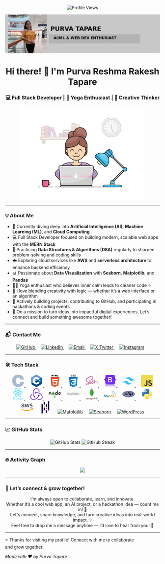 <p align="center">
  <img src="https://komarev.com/ghpvc/?username=87purvatapare&label=Profile%20views&color=0e75b6&style=flat" alt="Profile Views" />
</p>

<p align="center">
  <img src="https://github.com/87purvatapare/87purvatapare/blob/main/purva_github_banner_grey.jpg" alt="Purva's Banner" />
</p>

<h1 align="center">Hi there! 👋 I'm Purva Reshma Rakesh Tapare</h1>
<h3 align="center">💻 Full Stack Developer | 🧘 Yoga Enthusiast | 🎨 Creative Thinker</h3>

<p align="center">
  <img alt="coding gif" width="400" src="https://github.com/87purvatapare/87purvatapare/blob/main/Photo%20git%20hub.gif?raw=true" />
</p>

---

### 💡 About Me

- 🌱 Currently diving deep into **Artificial Intelligence (AI)**, **Machine Learning (ML)**, and **Cloud Computing**
- 💻 Full Stack Developer focused on building modern, scalable web apps with the **MERN Stack**
- 🧠 Practicing **Data Structures & Algorithms (DSA)** regularly to sharpen problem-solving and coding skills
- ☁️ Exploring cloud services like **AWS** and **serverless architecture** to enhance backend efficiency
- 📊 Passionate about **Data Visualization** with **Seaborn**, **Matplotlib**, and **Pandas**
- 🧘‍♀️ Yoga enthusiast who believes inner calm leads to cleaner code ✨
- 🎨 I love blending creativity with logic — whether it’s a web interface or an algorithm
- 🚀 Actively building projects, contributing to GitHub, and participating in hackathons & coding events
- 🎯 On a mission to turn ideas into impactful digital experiences. Let’s connect and build something awesome together!

---

### 📬 Contact Me

<p align="center">
  <a href="https://github.com/87purvatapare" target="_blank" rel="noreferrer" style="margin-right:15px;">
    <img alt="GitHub" src="https://cdn.jsdelivr.net/gh/devicons/devicon/icons/github/github-original.svg" width="35" />
  </a>
  <a href="https://www.linkedin.com/in/purva-tapare05/" target="_blank" rel="noreferrer" style="margin-right:15px;">
    <img alt="LinkedIn" src="https://cdn.jsdelivr.net/gh/devicons/devicon/icons/linkedin/linkedin-original.svg" width="35" />
  </a>
  <a href="mailto:taparepurva79@gmail.com" target="_blank" rel="noreferrer" style="margin-right:15px;">
    <img alt="Email" src="https://cdn-icons-png.flaticon.com/512/732/732200.png" width="35" />
  </a>
  <a href="https://x.com/PTapare23968?t=7nYrNDKRRrexJu4jOdCykg&s=09" target="_blank" rel="noreferrer" style="margin-right:15px;">
    <img alt="X Twitter" src="https://cdn-icons-png.flaticon.com/512/733/733579.png" width="35" />
  </a>
  <a href="https://instagram.com/magic_pearl__05" target="_blank" rel="noreferrer" style="margin-right:15px;">
   <img alt="Instagram" src="https://cdn-icons-png.flaticon.com/512/2111/2111463.png" width="35" />
  </a>
</p>

---

### 🛠️ Tech Stack

<p align="center" style="margin-bottom:10px;">
  <a href="https://www.cprogramming.com/" target="_blank" rel="noreferrer" style="margin:0 8px;">
    <img src="https://raw.githubusercontent.com/devicons/devicon/master/icons/c/c-original.svg" alt="C" width="40" height="40" />
  </a>
  <a href="https://www.w3schools.com/cpp/" target="_blank" rel="noreferrer" style="margin:0 8px;">
    <img src="https://raw.githubusercontent.com/devicons/devicon/master/icons/cplusplus/cplusplus-original.svg" alt="C++" width="40" height="40" />
  </a>
  <a href="https://www.w3schools.com/html/" target="_blank" rel="noreferrer" style="margin:0 8px;">
    <img src="https://raw.githubusercontent.com/devicons/devicon/master/icons/html5/html5-original-wordmark.svg" alt="HTML5" width="40" height="40" />
  </a>
  <a href="https://www.w3schools.com/css/" target="_blank" rel="noreferrer" style="margin:0 8px;">
    <img src="https://raw.githubusercontent.com/devicons/devicon/master/icons/css3/css3-original-wordmark.svg" alt="CSS3" width="40" height="40" />
  </a>
  <a href="https://sass-lang.com" target="_blank" rel="noreferrer" style="margin:0 8px;">
    <img src="https://raw.githubusercontent.com/devicons/devicon/master/icons/sass/sass-original.svg" alt="Sass" width="40" height="40" />
  </a>
  <a href="https://getbootstrap.com" target="_blank" rel="noreferrer" style="margin:0 8px;">
    <img src="https://raw.githubusercontent.com/devicons/devicon/master/icons/bootstrap/bootstrap-plain-wordmark.svg" alt="Bootstrap" width="40" height="40" />
  </a>
  <a href="https://tailwindcss.com" target="_blank" rel="noreferrer" style="margin:0 8px;">
    <img src="https://raw.githubusercontent.com/devicons/devicon/master/icons/tailwindcss/tailwindcss-plain.svg" alt="Tailwind CSS" width="40" height="40" />
  </a>
  <a href="https://developer.mozilla.org/en-US/docs/Web/JavaScript" target="_blank" rel="noreferrer" style="margin:0 8px;">
    <img src="https://raw.githubusercontent.com/devicons/devicon/master/icons/javascript/javascript-original.svg" alt="JavaScript" width="40" height="40" />
  </a>
  <a href="https://reactjs.org/" target="_blank" rel="noreferrer" style="margin:0 8px;">
    <img src="https://raw.githubusercontent.com/devicons/devicon/master/icons/react/react-original-wordmark.svg" alt="React" width="40" height="40" />
  </a>
  <a href="https://redux.js.org" target="_blank" rel="noreferrer" style="margin:0 8px;">
    <img src="https://raw.githubusercontent.com/devicons/devicon/master/icons/redux/redux-original.svg" alt="Redux" width="40" height="40" />
  </a>
  <a href="https://nodejs.org" target="_blank" rel="noreferrer" style="margin:0 8px;">
    <img src="https://raw.githubusercontent.com/devicons/devicon/master/icons/nodejs/nodejs-original-wordmark.svg" alt="Node.js" width="40" height="40" />
  </a>
  <a href="https://expressjs.com" target="_blank" rel="noreferrer" style="margin:0 8px;">
    <img src="https://raw.githubusercontent.com/devicons/devicon/master/icons/express/express-original-wordmark.svg" alt="Express" width="40" height="40" />
  </a>
  <a href="https://www.mongodb.com/" target="_blank" rel="noreferrer" style="margin:0 8px;">
    <img src="https://raw.githubusercontent.com/devicons/devicon/master/icons/mongodb/mongodb-original-wordmark.svg" alt="MongoDB" width="40" height="40" />
  </a>
  <a href="https://www.mysql.com/" target="_blank" rel="noreferrer" style="margin:0 8px;">
    <img src="https://raw.githubusercontent.com/devicons/devicon/master/icons/mysql/mysql-original-wordmark.svg" alt="MySQL" width="40" height="40" />
  </a>
  <a href="https://www.php.net" target="_blank" rel="noreferrer" style="margin:0 8px;">
    <img src="https://raw.githubusercontent.com/devicons/devicon/master/icons/php/php-original.svg" alt="PHP" width="40" height="40" />
  </a>
  <a href="https://www.python.org" target="_blank" rel="noreferrer" style="margin:0 8px;">
    <img src="https://raw.githubusercontent.com/devicons/devicon/master/icons/python/python-original.svg" alt="Python" width="40" height="40" />
  </a>
  <a href="https://aws.amazon.com" target="_blank" rel="noreferrer" style="margin:0 8px;">
    <img src="https://raw.githubusercontent.com/devicons/devicon/master/icons/amazonwebservices/amazonwebservices-original-wordmark.svg" alt="AWS" width="40" height="40" />
  </a>
  <a href="https://pandas.pydata.org/" target="_blank" rel="noreferrer" style="margin:0 8px;">
    <img src="https://raw.githubusercontent.com/devicons/devicon/2ae2a900d2f041da66e950e4d48052658d850630/icons/pandas/pandas-original.svg" alt="Pandas" width="40" height="40" />
  </a>
  <a href="https://matplotlib.org/" target="_blank" rel="noreferrer" style="margin:0 8px;">
    <img src="https://matplotlib.org/_static/images/logo2.svg" alt="Matplotlib" width="40" height="40" />
  </a>
  <a href="https://seaborn.pydata.org/" target="_blank" rel="noreferrer" style="margin:0 8px;">
    <img src="https://seaborn.pydata.org/_static/logo-wide-lightbg.svg" alt="Seaborn" width="80" height="40" />
  </a>
  <a href="https://wordpress.org/" target="_blank" rel="noreferrer" style="margin:0 8px;">
    <img src="https://cdn.jsdelivr.net/gh/devicons/devicon/icons/wordpress/wordpress-original.svg" alt="WordPress" width="40" height="40" />
  </a>
</p>

---

### 📈 GitHub Stats

<p align="center">
  <img src="https://github-readme-stats.vercel.app/api?username=87purvatapare&show_icons=true&theme=tokyonight&count_private=true" alt="GitHub Stats" />
  <img src="https://github-readme-streak-stats.herokuapp.com/?user=87purvatapare&theme=tokyonight" alt="GitHub Streak" />
</p>

---

### 🔥 Activity Graph

<p align="center">
 <img src="https://github-readme-activity-graph.vercel.app/graph?username=87purvatapare&theme=react-dark&hide_border=true" />
</p>


---

### 🌱 Let’s connect & grow together!

<p align="center">
  I’m always open to collaborate, learn, and innovate. <br>
  Whether it’s a cool web app, an AI project, or a hackathon idea — count me in! 🚀<br>
  Let's connect, share knowledge, and turn creative ideas into real-world impact. 💡<br>
  Feel free to drop me a message anytime — I’d love to hear from you! 🤝
</p>


---

⭐ Thanks for visiting my profile! Connect with me to collaborate and grow together.

*Made with ❤️ by Purva Tapare*
